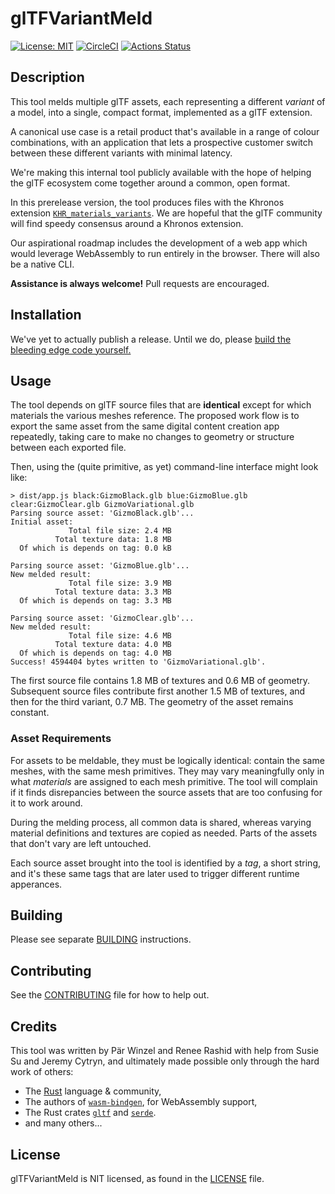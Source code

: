 # glTFVariantMeld

[![License: MIT](https://img.shields.io/badge/License-MIT-yellow.svg)](https://opensource.org/licenses/MIT)
[![CircleCI](https://circleci.com/gh/facebookincubator/glTFVariantMeld/tree/master.svg?style=svg&circle-token=444333da241c0fc99a7ac8f786129f3bce774b43)](https://circleci.com/gh/facebookincubator/glTFVariantMeld/tree/master)
[![Actions Status](https://github.com/facebookincubator/glTFVariantMeld/workflows/Rust/badge.svg)](https://github.com/facebookincubator/glTFVariantMeld/actions)

## Description

This tool melds multiple glTF assets, each representing a different _variant_ of a model, into a single, compact format, implemented as a glTF extension.

A canonical use case is a retail product that's available in a range of colour combinations, with an
application that lets a prospective customer switch between these different variants with minimal
latency.

We're making this internal tool publicly available with the hope of helping the glTF
ecosystem come together around a common, open format.

In this prerelease version, the tool produces files with the Khronos extension [`KHR_materials_variants`](https://github.com/KhronosGroup/glTF/blob/07c109becc3153d0d982d6c2086da7da979ab439/extensions/2.0/Khronos//KHR_materials_variants/README.md). We are hopeful that the glTF community will find speedy consensus around a Khronos extension.

Our aspirational roadmap includes the development of a web app which would leverage
WebAssembly to run entirely in the browser. There will also be a native CLI.

**Assistance is always welcome!** Pull requests are encouraged.

## Installation

We've yet to actually publish a release. Until we do, please [build the bleeding edge code yourself.](BUILDING.md)

## Usage

The tool depends on glTF source files that are **identical** except for which materials the various
meshes reference. The proposed work flow is to export the same asset from the same digital content
creation app repeatedly, taking care to make no changes to geometry or structure between each
exported file.

Then, using the (quite primitive, as yet) command-line interface might look like:

```shell
> dist/app.js black:GizmoBlack.glb blue:GizmoBlue.glb clear:GizmoClear.glb GizmoVariational.glb
Parsing source asset: 'GizmoBlack.glb'...
Initial asset:
             Total file size: 2.4 MB
          Total texture data: 1.8 MB
  Of which is depends on tag: 0.0 kB

Parsing source asset: 'GizmoBlue.glb'...
New melded result:
             Total file size: 3.9 MB
          Total texture data: 3.3 MB
  Of which is depends on tag: 3.3 MB

Parsing source asset: 'GizmoClear.glb'...
New melded result:
             Total file size: 4.6 MB
          Total texture data: 4.0 MB
  Of which is depends on tag: 4.0 MB
Success! 4594404 bytes written to 'GizmoVariational.glb'.
```

The first source file contains 1.8 MB of textures and 0.6 MB of geometry. Subsequent source files
contribute first another 1.5 MB of textures, and then for the third variant, 0.7 MB. The geometry
of the asset remains constant.


### Asset Requirements

For assets to be meldable, they must be logically identical: contain the same meshes, with
the same mesh primitives. They may vary meaningfully only in what _materials_ are assigned
to each mesh primitive. The tool will complain if it finds disrepancies between the source
assets that are too confusing for it to work around.

During the melding process, all common data is shared, whereas varying material definitions and
textures are copied as needed. Parts of the assets that don't vary are left untouched.

Each source asset brought into the tool is identified by a _tag_, a short string, and it's
these same tags that are later used to trigger different runtime apperances.

## Building

Please see separate [BUILDING](BUILDING.md) instructions.

## Contributing

See the [CONTRIBUTING](CONTRIBUTING.md) file for how to help out.

## Credits

This tool was written by Pär Winzel and Renee Rashid with help from Susie Su and Jeremy Cytryn,
and ultimately made possible only through the hard work of others:

- The [Rust](https://www.rust-lang.org/) language & community,
- The authors of [`wasm-bindgen`](https://rustwasm.github.io/docs/wasm-bindgen/), for WebAssembly support,
- The Rust crates [`gltf`](https://github.com/gltf-rs/gltf) and
  [`serde`](https://github.com/serde-rs/serde).
- and many others...

## License

glTFVariantMeld is NIT licensed, as found in the [LICENSE](LICENSE.txt) file.
